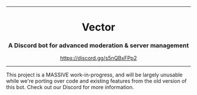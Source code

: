 <hr>
<div align="center">
  <h1>Vector</h1>
  <h3>A Discord bot for advanced moderation & server management</h3>
  <a href="https://discord.gg/s5nQBxFPp2">https://discord.gg/s5nQBxFPp2</a>
</div>
<hr>

This project is a MASSIVE work-in-progress, and will be largely unusable while we're porting over code and existing features from the old version of this bot. Check out our Discord for more information.
